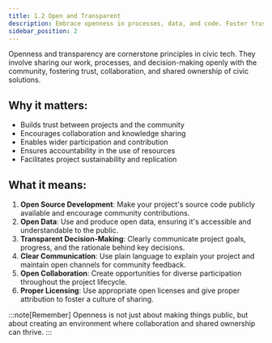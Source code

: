 ```yaml
---
title: 1.2 Open and Transparent 
description: Embrace openness in processes, data, and code. Foster trust and collaboration by sharing knowledge, inviting participation, and maintaining transparency throughout the project lifecycle.
sidebar_position: 2
---
```


Openness and transparency are cornerstone principles in civic tech. They involve sharing our work, processes, and decision-making openly with the community, fostering trust, collaboration, and shared ownership of civic solutions.

## Why it matters:

- Builds trust between projects and the community
- Encourages collaboration and knowledge sharing
- Enables wider participation and contribution
- Ensures accountability in the use of resources
- Facilitates project sustainability and replication

## What it means:

1. **Open Source Development**:  Make your project's source code publicly available and encourage community contributions.
2. **Open Data**:  Use and produce open data, ensuring it's accessible and understandable to the public.
3. **Transparent Decision-Making**: Clearly communicate project goals, progress, and the rationale behind key decisions.
4. **Clear Communication**:  Use plain language to explain your project and maintain open channels for community feedback.
5. **Open Collaboration**:  Create opportunities for diverse participation throughout the project lifecycle.
6. **Proper Licensing**:  Use appropriate open licenses and give proper attribution to foster a culture of sharing.


:::note[Remember]
Openness is not just about making things public, but about creating an environment where collaboration and shared ownership can thrive.
:::